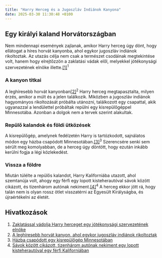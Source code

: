 ```yaml
---
title: "Harry Herceg és a Jugoszláv Indiánok Kanyona"
date: 2025-03-30 11:30:48 +0100
---
```


## Egy királyi kaland Horvátországban

Nem mindennapi események zajlanak, amikor Harry herceg úgy dönt, hogy ellátogat a híres horvát kanyonba, ahol egykor jugoszláv indiánok rikoltoztak. Az utazás célja nem csak a természet csodáinak megtekintése volt, hanem hogy elrejtőzzön a zaklatási vádak elől, melyekkel jótékonysági szervezetének elnöke illette.<a href="/kulfold/2025/03/30/harry-herceg-zaklatas-gyanusitas-sophie-chandauka-sentebale">[1]</a><sup>1</sup>

### A kanyon titkai

A leghíresebb horvát kanyonban<a href="/szepkilatas/2025/03/27/horvatorszag-velebit-hegyseg-paklenica-volgy-adria-vaganski-vrh-sveto-brdo">[2]</a><sup>2</sup> Harry herceg megtapasztalta, milyen érzés, amikor a múlt és a jelen találkozik. Miközben a jugoszláv indiánok hagyományos rikoltozását próbálta utánozni, találkozott egy csapattal, akik ugyanazzal a lendülettel próbáltak repülni egy kisrepülőgéppel Minnesotába. Azonban a dolgok nem a tervek szerint alakultak.

### Repülő kalandok és földi ütközések

A kisrepülőgép, amelynek fedélzetén Harry is tartózkodott, sajnálatos módon egy házba csapódott Minnesotában.<a href="/kulfold/2025/03/30/minnesota-repulogep-szerencsetlenseg-haz">[3]</a><sup>3</sup> Szerencsére senki sem sérült meg komolyabban, de a herceg úgy döntött, hogy ezután inkább kerülni fogja a légi közlekedést.

### Vissza a földre

Miután túlélte a repülős kalandot, Harry Kaliforniába utazott, ahol szemtanúja volt, ahogy egy férfi egy lopott kisteherautóval sávok között cikázott, és tizenhárom autónak nekiment.<a href="/kulfold/2025/03/30/teherauto-uldozes-kalifornia">[4]</a><sup>4</sup> A herceg ekkor jött rá, hogy talán nem is olyan rossz ötlet visszatérni az Egyesült Királyságba, és újraértékelni az életét.

## Hivatkozások

1. <a href="/kulfold/2025/03/30/harry-herceg-zaklatas-gyanusitas-sophie-chandauka-sentebale">Zaklatással vádolja Harry herceget egy jótékonysági szervezetének elnöke</a>
2. <a href="/szepkilatas/2025/03/27/horvatorszag-velebit-hegyseg-paklenica-volgy-adria-vaganski-vrh-sveto-brdo">A leghíresebb horvát kanyon, ahol egykor jugoszláv indiánok rikoltoztak</a>
3. <a href="/kulfold/2025/03/30/minnesota-repulogep-szerencsetlenseg-haz">Házba csapódott egy kisrepülőgép Minnesotában</a>
4. <a href="/kulfold/2025/03/30/teherauto-uldozes-kalifornia">Sávok között cikázott, tizenhárom autónak nekiment egy lopott kisteherautóval egy férfi Kaliforniában</a>